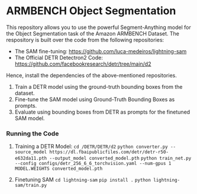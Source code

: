 # ARMBENCH Object Segmentation

This repository allows you to use the powerful Segment-Anything model for the Object Segmentation task of the Amazon ARMBENCH Dataset. The respository is built over 
the code from the following repositories:

- The SAM fine-tuning: https://github.com/luca-medeiros/lightning-sam
- The Official DETR Detectron2 Code: https://github.com/facebookresearch/detr/tree/main/d2

Hence, install the dependencies of the above-mentioned repositories.


1. Train a DETR model using the ground-truth bounding boxes from the dataset.
2. Fine-tune the SAM model using Ground-Truth Bounding Boxes as prompts.
3. Evaluate using bounding boxes from DETR as prompts for the finetuned SAM model.

### Running the Code
1. Training a DETR Model:
`cd /DETR/DETR/d2`
`python converter.py --source_model https://dl.fbaipublicfiles.com/detr/detr-r50-e632da11.pth --output_model converted_model.pth`
`python train_net.py --config configs/detr_256_6_6_torchvision.yaml --num-gpus 1 MODEL.WEIGHTS converted_model.pth`

2. Finetuning SAM
`cd lightning-sam`
`pip install .`
`python lightning-sam/train.py`

